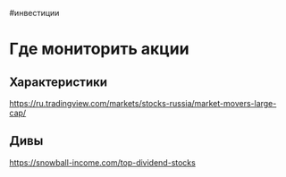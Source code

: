 #инвестиции 

# Где мониторить акции

## Характеристики

https://ru.tradingview.com/markets/stocks-russia/market-movers-large-cap/

## Дивы

https://snowball-income.com/top-dividend-stocks

